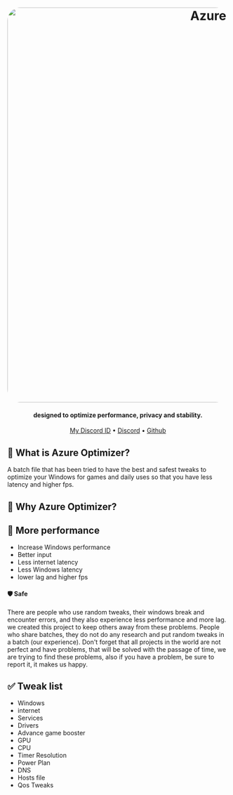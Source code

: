 <h1 align="center">
  <a href="https://github.com/SofiaTheRabbit905"><img src="https://github-production-user-asset-6210df.s3.amazonaws.com/132106663/256994875-cfeef0ae-91a2-431d-908d-5c1f792b1422.jpg" alt="Azure" width="900" style="border-radius: 30px"></a>
<h4 align="center">designed to optimize performance, privacy and stability.</h4>

<p align="center">
  <a href="https://discord-avatar.com/en/user/874867657323712534">My Discord ID</a>
  •
  <a href="https://discord.gg/G3CaBdqk7b" target="_blank">Discord</a>
  •
  <a href="https://github.com/SofiaTheRabbit905" target="_blank">Github</a>
</p>

## 🤔 What is Azure Optimizer?
A batch file that has been tried to have the best and safest tweaks to optimize your Windows for games and daily uses so that you have less latency and higher fps.

## 🤔 Why Azure Optimizer?

## 🚀 More performance

- Increase Windows performance
- Better input
- Less internet latency
- Less Windows latency
- lower lag and higher fps


#### 🛡️ Safe
There are people who use random tweaks, their windows break and encounter errors, and they also experience less performance and more lag. we created this project to keep others away from these problems.
People who share batches, they do not do any research and put random tweaks in a batch (our experience).
Don't forget that all projects in the world are not perfect and have problems, that will be solved with the passage of time, we are trying to find these problems, also if you have a problem, be sure to report it, it makes us happy.

## ✅ Tweak list
- Windows
- internet
- Services
- Drivers
- Advance game booster
- GPU
- CPU
- Timer Resolution
- Power Plan
- DNS
- Hosts file
- Qos Tweaks
